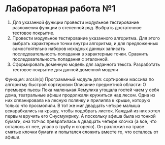 # Лабораторная работа №1
1. Для указанной функции провести модульное тестирование разложения функции в степенной ряд. Выбрать достаточное тестовое покрытие.
2. Провести модульное тестирование указанного алгоритма. Для этого выбрать характерные точки внутри алгоритма, и для предложенных самостоятельно наборов исходных данных записать последовательность попадания в характерные точки. Сравнить последовательность попадания с эталонной.
3. Сформировать доменную модель для заданного текста.  Разработать тестовое покрытие для данной доменной модели

Функция: arcsin(x)
Программный модуль для: сортировки массива по алгоритму быстрой сортировки
Описание предметной области:
О премьере пьесы Пока маленькая Хемулиха угощала гостей чаем у себя дома,
театральные афиши продолжали кружиться над лесом. Одна из них спланировала на
лесную полянку и прилипла к крыше, которую только что просмолили. В тот же миг 
двадцать четыре малыша вскарабкались на крышу, чтобы подобрать листок. 
Каждый из них хотел первым вручить его Снусмумрику. А поскольку афиша была из
тонкой бумаги, она тотчас превратилась в двадцать четыре 
клочка (а все, что осталось от нее, упало в трубу и сгорело). 
Он разложил на траве смятые клочки бумаги и попытался сложить 
вместе то, что осталось от афиши.
